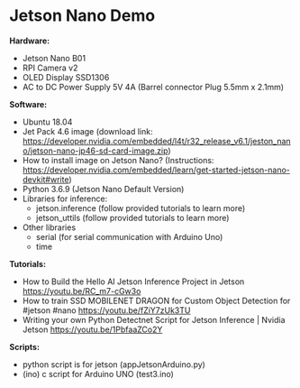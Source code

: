 # Jetson Nano Demo

**Hardware:**
- Jetson Nano B01
- RPI Camera v2
- OLED Display SSD1306
- AC to DC Power Supply 5V 4A (Barrel connector Plug 5.5mm x 2.1mm)

**Software:**
- Ubuntu 18.04
- Jet Pack 4.6 image (download link: https://developer.nvidia.com/embedded/l4t/r32_release_v6.1/jeston_nano/jetson-nano-jp46-sd-card-image.zip)
- How to install image on Jetson Nano? (Instructions: https://developer.nvidia.com/embedded/learn/get-started-jetson-nano-devkit#write)
- Python 3.6.9 (Jetson Nano Default Version)
- Libraries for inference:
  - jetson.inference (follow provided tutorials to learn more)
  - jetson_uttils (follow provided tutorials to learn more)
- Other libraries
  - serial (for serial communication with Arduino Uno)
  - time

**Tutorials:**
- How to Build the Hello AI Jetson Inference Project in Jetson https://youtu.be/RC_m7-cGw3o
- How to train SSD MOBILENET DRAGON for Custom Object Detection for #jetson #nano https://youtu.be/fZiY7zUk3TU
- Writing your own Python Detectnet Script for Jetson Inference | Nvidia Jetson https://youtu.be/1PbfaaZCo2Y


**Scripts:**
- python script is for jetson (appJetsonArduino.py)
- (ino) c script for Arduino UNO (test3.ino)
